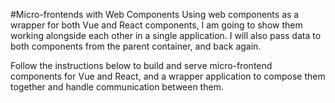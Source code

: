 #Micro-frontends with Web Components
Using web components as a wrapper for both Vue and React components, I am going to show them working alongside each other in a single application. I will also pass data to both components from the parent container, and back again.

Follow the instructions below to build and serve micro-frontend components for Vue and React, and a wrapper application to compose them together and handle communication between them.
